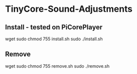 # TinyCore-Sound-Adjustments

## Install - tested on PiCorePlayer
wget
sudo chmod 755 install.sh
sudo ./install.sh


## Remove 
wget
sudo chmod 755 remove.sh
sudo ./remove.sh
